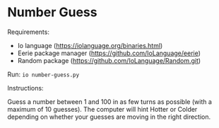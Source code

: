 
# Number Guess

Requirements:
- Io language (https://iolanguage.org/binaries.html)
- Eerie package manager (https://github.com/IoLanguage/eerie)
- Random package (https://github.com/IoLanguage/Random.git)

Run:
`io number-guess.py`

Instructions:

Guess a number between 1 and 100 in as few turns as possible (with a maximum of 10 guesses). The computer will hint Hotter or Colder depending on whether your guesses are moving in the right direction.
